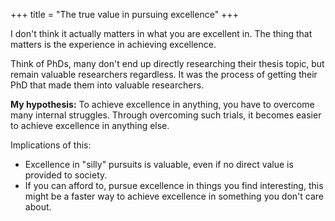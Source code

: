 +++
title = "The true value in pursuing excellence"
+++

I don't think it actually matters in what you are excellent in. The thing that matters is the experience in achieving excellence.

Think of PhDs, many don't end up directly researching their thesis topic, but remain valuable researchers regardless. It was the process of getting their PhD that made them into valuable researchers.

**My hypothesis:** To achieve excellence in anything, you have to overcome many internal struggles. Through overcoming such trials, it becomes easier to achieve excellence in anything else.

Implications of this:
- Excellence in "silly" pursuits is valuable, even if no direct value is provided to society.
- If you can afford to, pursue excellence in things you find interesting, this might be a faster way to achieve excellence in something you don't care about.